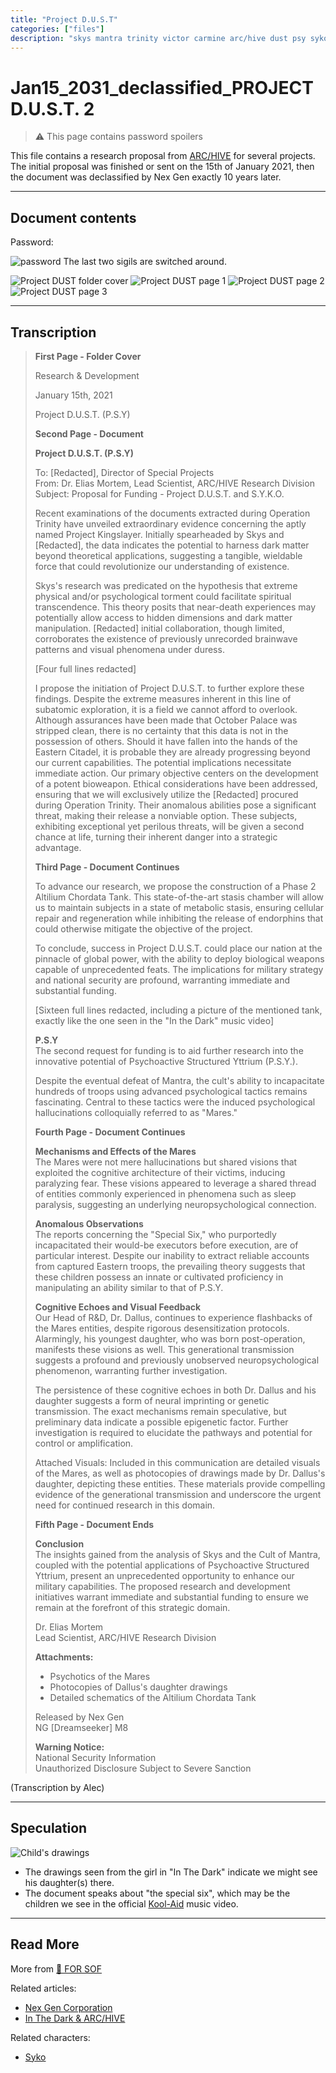 ```yaml
---
title: "Project D.U.S.T"
categories: ["files"]
description: "skys mantra trinity victor carmine arc/hive dust psy syko scott dallus lauren"
---
```

# Jan15_2031_declassified_PROJECT D.U.S.T. 2

> ⚠ This page contains password spoilers

This file contains a research proposal from [ARC/HIVE](../music/amo-in-the-dark) 
for several projects. The initial proposal was finished or sent on the 15th of January 2021, 
then the document was declassified by Nex Gen exactly 10 years later.

***

## Document contents

Password:

![password](../../Resources/files/project_dust/dust-password.png)
The last two sigils are switched around.


![Project DUST folder cover](../../Resources/files/project_dust/projectdust2.png)
![Project DUST page 1](../../Resources/files/project_dust/dust1.png)
![Project DUST page 2](../../Resources/files/project_dust/dust2.png)
![Project DUST page 3](../../Resources/files/project_dust/dust3.png)

***

## Transcription


> **First Page - Folder Cover**
>
> Research & Development
>
> January 15th, 2021
>
> Project D.U.S.T. (P.S.Y)
>
> **Second Page - Document**
>
> **Project D.U.S.T. (P.S.Y)**
>
> To: [Redacted], Director of Special Projects  
> From: Dr. Elias Mortem, Lead Scientist, ARC/HIVE Research Division  
> Subject: Proposal for Funding - Project D.U.S.T. and S.Y.K.O.
>
> Recent examinations of the documents extracted during Operation Trinity have unveiled extraordinary evidence concerning the aptly named Project Kingslayer. Initially spearheaded by Skys and [Redacted], the data indicates the potential to harness dark matter beyond theoretical applications, suggesting a tangible, wieldable force that could revolutionize our understanding of existence.
>
> Skys's research was predicated on the hypothesis that extreme physical and/or psychological torment could facilitate spiritual transcendence. This theory posits that near-death experiences may potentially allow access to hidden dimensions and dark matter manipulation. [Redacted] initial collaboration, though limited, corroborates the existence of previously unrecorded brainwave patterns and visual phenomena under duress.
>
> [Four full lines redacted]
>
> I propose the initiation of Project D.U.S.T. to further explore these findings. Despite the extreme measures inherent in this line of subatomic exploration, it is a field we cannot afford to overlook. Although assurances have been made that October Palace was stripped clean, there is no certainty that this data is not in the possession of others. Should it have fallen into the hands of the Eastern Citadel, it is probable they are already progressing beyond our current capabilities. The potential implications necessitate immediate action. Our primary objective centers on the development of a potent bioweapon. Ethical considerations have been addressed, ensuring that we will exclusively utilize the [Redacted] procured during Operation Trinity. Their anomalous abilities pose a significant threat, making their release a nonviable option. These subjects, exhibiting exceptional yet perilous threats, will be given a second chance at life, turning their inherent danger into a strategic advantage.
>
> **Third Page - Document Continues**
>
> To advance our research, we propose the construction of a Phase 2 Altilium Chordata Tank. This state-of-the-art stasis chamber will allow us to maintain subjects in a state of metabolic stasis, ensuring cellular repair and regeneration while inhibiting the release of endorphins that could otherwise mitigate the objective of the project.
>
> To conclude, success in Project D.U.S.T. could place our nation at the pinnacle of global power, with the ability to deploy biological weapons capable of unprecedented feats. The implications for military strategy and national security are profound, warranting immediate and substantial funding.
>
> [Sixteen full lines redacted, including a picture of the mentioned tank, exactly like the one seen in the "In the Dark" music video]
>
> **P.S.Y**  
> The second request for funding is to aid further research into the innovative potential of Psychoactive Structured Yttrium (P.S.Y.).
>
> Despite the eventual defeat of Mantra, the cult's ability to incapacitate hundreds of troops using advanced psychological tactics remains fascinating. Central to these tactics were the induced psychological hallucinations colloquially referred to as "Mares."
>
> **Fourth Page - Document Continues**
>
> **Mechanisms and Effects of the Mares**  
> The Mares were not mere hallucinations but shared visions that exploited the cognitive architecture of their victims, inducing paralyzing fear. These visions appeared to leverage a shared thread of entities commonly experienced in phenomena such as sleep paralysis, suggesting an underlying neuropsychological connection.
>
> **Anomalous Observations**  
> The reports concerning the "Special Six," who purportedly incapacitated their would-be executors before execution, are of particular interest. Despite our inability to extract reliable accounts from captured Eastern troops, the prevailing theory suggests that these children possess an innate or cultivated proficiency in manipulating an ability similar to that of P.S.Y.
>
> **Cognitive Echoes and Visual Feedback**  
> Our Head of R&D, Dr. Dallus, continues to experience flashbacks of the Mares entities, despite rigorous desensitization protocols. Alarmingly, his youngest daughter, who was born post-operation, manifests these visions as well. This generational transmission suggests a profound and previously unobserved neuropsychological phenomenon, warranting further investigation.
>
> The persistence of these cognitive echoes in both Dr. Dallus and his daughter suggests a form of neural imprinting or genetic transmission. The exact mechanisms remain speculative, but preliminary data indicate a possible epigenetic factor. Further investigation is required to elucidate the pathways and potential for control or amplification.
>
> Attached Visuals: Included in this communication are detailed visuals of the Mares, as well as photocopies of drawings made by Dr. Dallus's daughter, depicting these entities. These materials provide compelling evidence of the generational transmission and underscore the urgent need for continued research in this domain.
>
> **Fifth Page - Document Ends**
>
> **Conclusion**  
> The insights gained from the analysis of Skys and the Cult of Mantra, coupled with the potential applications of Psychoactive Structured Yttrium, present an unprecedented opportunity to enhance our military capabilities. The proposed research and development initiatives warrant immediate and substantial funding to ensure we remain at the forefront of this strategic domain.
>
> Dr. Elias Mortem  
> Lead Scientist, ARC/HIVE Research Division
>
> **Attachments:**
>
> - Psychotics of the Mares
> - Photocopies of Dallus's daughter drawings
> - Detailed schematics of the Altilium Chordata Tank
>
> Released by Nex Gen  
> NG [Dreamseeker] M8
>
> **Warning Notice:**  
> National Security Information  
> Unauthorized Disclosure Subject to Severe Sanction

(Transcription by Alec)

***

## Speculation

![Child's drawings](../../Resources/music/inthedark/drawings.png)

- The drawings seen from the girl in "In The Dark" indicate we might see his daughter(s) there.
- The document speaks about "the special six", which may be the children we see in 
the official [Kool-Aid](../music/song-koolaid) music video.

***

## Read More

More from [📁 FOR SOF](./for-sof)

Related articles:

- [Nex Gen Corporation](../lore/nex-gen-corporation)
- [In The Dark & ARC/HIVE](../music/amo-in-the-dark)

Related characters:
- [Syko](../characters/syko)
